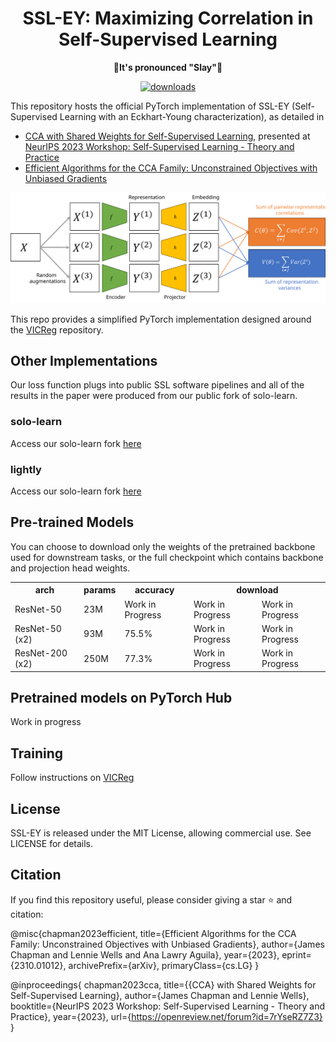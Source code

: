 <div align="center">

# SSL-EY: Maximizing Correlation in Self-Supervised Learning

**💃It's pronounced "Slay"💃**

[![downloads](https://img.shields.io/badge/Arxiv-2310.01012-red?logo=arxiv&logoColor=red)](https://pypi.org/project/fusilli/)

</div>

This repository hosts the official PyTorch implementation of SSL-EY (Self-Supervised Learning with an Eckhart-Young characterization), as detailed in

- [CCA with Shared Weights for Self-Supervised Learning](https://openreview.net/forum?id=7rYseRZ7Z3), presented at [NeurIPS 2023 Workshop: Self-Supervised Learning - Theory and Practice](https://neurips.cc/virtual/2023/80864)
- [Efficient Algorithms for the CCA Family: Unconstrained Objectives with Unbiased Gradients](https://arxiv.org/abs/2310.01012)

<p align="center">
  <img src="schematic.svg" alt="Schematic">
</p>

This repo provides a simplified PyTorch implementation designed around the [VICReg](https://github.com/facebookresearch/vicreg/blob/main/README.md) repository.

## Other Implementations

Our loss function plugs into public SSL software pipelines and all of the results in the paper were produced from our public fork of solo-learn.

### solo-learn

Access our solo-learn fork [here](https://github.com/jameschapman19/solo-learn)

### lightly

Access our solo-learn fork [here](https://github.com/jameschapman19/lightly)

## Pre-trained Models

You can choose to download only the weights of the pretrained backbone used for downstream tasks, or the full checkpoint which contains backbone and projection head weights.

<table>
  <tr>
    <th>arch</th>
    <th>params</th>
    <th>accuracy</th>
    <th colspan="6">download</th>
  </tr>
  <tr>
    <td>ResNet-50</td>
    <td>23M</td>
    <td>Work in Progress</td>
    <td>Work in Progress</td>
    <td>Work in Progress</td>
  </tr>
  <tr>
    <td>ResNet-50 (x2)</td>
    <td>93M</td>
    <td>75.5%</td>
    <td>Work in Progress</td>
    <td>Work in Progress</td>
  </tr>
  <tr>
    <td>ResNet-200 (x2)</td>
    <td>250M</td>
    <td>77.3%</td>
    <td>Work in Progress</td>
    <td>Work in Progress</td>
  </tr>
</table>

## Pretrained models on PyTorch Hub

Work in progress

## Training

Follow instructions on [VICReg](https://github.com/facebookresearch/vicreg)

## License

SSL-EY is released under the MIT License, allowing commercial use. See LICENSE for details.


## Citation

If you find this repository useful, please consider giving a star ⭐ and citation:

@misc{chapman2023efficient,
      title={Efficient Algorithms for the CCA Family: Unconstrained Objectives with Unbiased Gradients}, 
      author={James Chapman and Lennie Wells and Ana Lawry Aguila},
      year={2023},
      eprint={2310.01012},
      archivePrefix={arXiv},
      primaryClass={cs.LG}
}

@inproceedings{
chapman2023cca,
title={{CCA} with Shared Weights for Self-Supervised Learning},
author={James Chapman and Lennie Wells},
booktitle={NeurIPS 2023 Workshop: Self-Supervised Learning - Theory and Practice},
year={2023},
url={https://openreview.net/forum?id=7rYseRZ7Z3}
}
